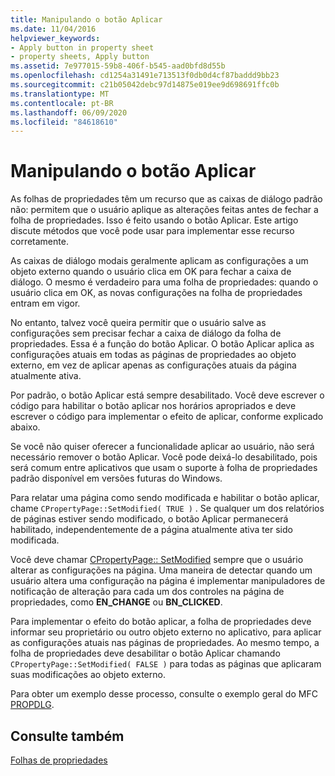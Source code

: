 ```yaml
---
title: Manipulando o botão Aplicar
ms.date: 11/04/2016
helpviewer_keywords:
- Apply button in property sheet
- property sheets, Apply button
ms.assetid: 7e977015-59b8-406f-b545-aad0bfd8d55b
ms.openlocfilehash: cd1254a31491e713513f0db0d4cf87baddd9bb23
ms.sourcegitcommit: c21b05042debc97d14875e019ee9d698691ffc0b
ms.translationtype: MT
ms.contentlocale: pt-BR
ms.lasthandoff: 06/09/2020
ms.locfileid: "84618610"
---
```

# <a name="handling-the-apply-button"></a>Manipulando o botão Aplicar

As folhas de propriedades têm um recurso que as caixas de diálogo padrão não: permitem que o usuário aplique as alterações feitas antes de fechar a folha de propriedades. Isso é feito usando o botão Aplicar. Este artigo discute métodos que você pode usar para implementar esse recurso corretamente.

As caixas de diálogo modais geralmente aplicam as configurações a um objeto externo quando o usuário clica em OK para fechar a caixa de diálogo. O mesmo é verdadeiro para uma folha de propriedades: quando o usuário clica em OK, as novas configurações na folha de propriedades entram em vigor.

No entanto, talvez você queira permitir que o usuário salve as configurações sem precisar fechar a caixa de diálogo da folha de propriedades. Essa é a função do botão Aplicar. O botão Aplicar aplica as configurações atuais em todas as páginas de propriedades ao objeto externo, em vez de aplicar apenas as configurações atuais da página atualmente ativa.

Por padrão, o botão Aplicar está sempre desabilitado. Você deve escrever o código para habilitar o botão aplicar nos horários apropriados e deve escrever o código para implementar o efeito de aplicar, conforme explicado abaixo.

Se você não quiser oferecer a funcionalidade aplicar ao usuário, não será necessário remover o botão Aplicar. Você pode deixá-lo desabilitado, pois será comum entre aplicativos que usam o suporte à folha de propriedades padrão disponível em versões futuras do Windows.

Para relatar uma página como sendo modificada e habilitar o botão aplicar, chame `CPropertyPage::SetModified( TRUE )` . Se qualquer um dos relatórios de páginas estiver sendo modificado, o botão Aplicar permanecerá habilitado, independentemente de a página atualmente ativa ter sido modificada.

Você deve chamar [CPropertyPage:: SetModified](reference/cpropertypage-class.md#setmodified) sempre que o usuário alterar as configurações na página. Uma maneira de detectar quando um usuário altera uma configuração na página é implementar manipuladores de notificação de alteração para cada um dos controles na página de propriedades, como **EN_CHANGE** ou **BN_CLICKED**.

Para implementar o efeito do botão aplicar, a folha de propriedades deve informar seu proprietário ou outro objeto externo no aplicativo, para aplicar as configurações atuais nas páginas de propriedades. Ao mesmo tempo, a folha de propriedades deve desabilitar o botão Aplicar chamando `CPropertyPage::SetModified( FALSE )` para todas as páginas que aplicaram suas modificações ao objeto externo.

Para obter um exemplo desse processo, consulte o exemplo geral do MFC [PROPDLG](../overview/visual-cpp-samples.md).

## <a name="see-also"></a>Consulte também

[Folhas de propriedades](property-sheets-mfc.md)
